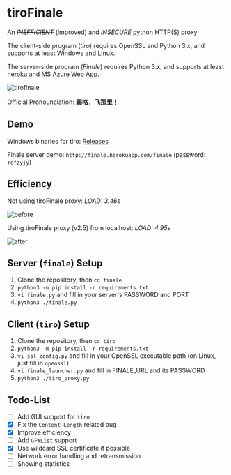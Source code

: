 # tiroFinale
An <del>*INEFFICIENT*</del> (improved) and *INSECURE* python HTTP(S) proxy

The client-side program (*tiro*) requires OpenSSL and Python 3.x, and supports at least Windows and Linux.

The server-side program (*Finale*) requires Python 3.x, and supports at least [heroku](http://heroku.com) and MS Azure Web App.

![tirofinale](https://cloud.githubusercontent.com/assets/6646473/16940706/251b6fde-4dbe-11e6-9a1c-701e45aeb630.png)

[Official](http://bangumi.bilibili.com/anime/2539) Pronounciation: **踢咯，飞那里！**

## Demo

Windows binaries for tiro: [Releases](https://github.com/xmcp/tiroFinale/releases)

Finale server demo: `http://finale.herokuapp.com/finale` (password: `rdfzyjy`)

## Efficiency

Not using tiroFinale proxy: *LOAD: 3.46s*

![before](https://cloud.githubusercontent.com/assets/6646473/16955889/e033fc4c-4e08-11e6-9b18-f00bf75a5f50.png)

Using tiroFinale proxy (v2.5) from localhost: *LOAD: 4.95s*

![after](https://cloud.githubusercontent.com/assets/6646473/16955850/c6c0f666-4e08-11e6-9feb-7fd576c5cf44.png)


## Server (`finale`) Setup

1. Clone the repository, then `cd finale`
2. `python3 -m pip install -r requirements.txt`
3. `vi finale.py` and fill in your server's PASSWORD and PORT
4. `python3 ./finale.py`

## Client (`tiro`) Setup

1. Clone the repository, then `cd tiro`
2. `python3 -m pip install -r requirements.txt`
3. `vi ssl_config.py` and fill in your OpenSSL executable path (on Linux, just fill in `openssl`)
4. `vi finale_launcher.py` and fill in FINALE_URL and its PASSWORD
5. `python3 ./tiro_proxy.py`

## Todo-List

- [ ] Add GUI support for `tiro`
- [x] Fix the `Content-Length` related bug
- [x] Improve efficiency
- [ ] Add `GFWList` support
- [x] Use wildcard SSL certificate if possible
- [ ] Network error handling and retransmission
- [ ] Showing statistics
